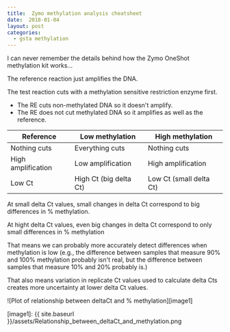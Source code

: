 ```yaml
---
title:  Zymo methylation analysis cheatsheet
date:  2018-01-04
layout: post
categories:
  - gsta methylation
---
```


I can never remember the details behind how the Zymo OneShot methylation kit works...

The reference reaction just amplifies the DNA.

The test reaction cuts with a methylation sensitive restriction enzyme first.
  * The RE cuts non-methylated DNA so it doesn't amplify.
  * The RE does not cut methylated DNA so it amplifies as well as the reference.

| Reference | Low methylation | High methylation |
| --------- | --------------- | ---------------- |
| Nothing cuts | Everything cuts | Nothing cuts |
| High amplification | Low amplification  | High amplification |
| Low Ct | High Ct (big delta Ct) | Low Ct (small delta Ct) |

At small delta Ct values, small changes in delta Ct correspond to big differences in % methylation.

At hight delta Ct values, even big changes in delta Ct correspond to only small differences in % methylation

That means we can probably more accurately detect differences when methylation is low (e.g., the difference between samples that measure 90% and 100% methylation probably isn't real, but the difference between samples that measure 10% and 20% probably is.)

That also means variation in replicate Ct values used to calculate delta Cts creates more uncertainty at lower delta Ct values.

![Plot of relationship between deltaCt and % methylation][image1]

[image1]: {{ site.baseurl }}/assets/Relationship_between_deltaCt_and_methylation.png
